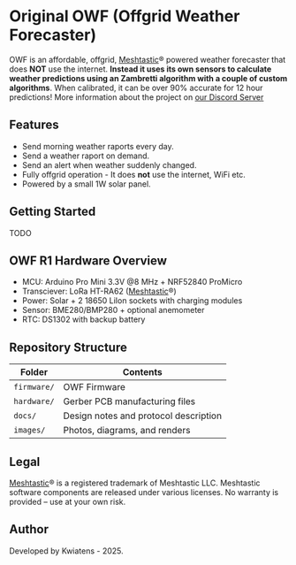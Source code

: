 # Original OWF (Offgrid Weather Forecaster)

OWF is an affordable, offgrid, [Meshtastic](https://meshtastic.org/)® powered weather forecaster that does **NOT** use the internet. **Instead it uses its own sensors to calculate weather predictions using an Zambretti algorithm with a couple of custom algorithms**.
When calibrated, it can be over 90% accurate for 12 hour predictions!
More information about the project on [our Discord Server](https://discord.gg/Jbdw9DENTZ)

## Features

- Send morning weather raports every day.
- Send a weather raport on demand.
- Send an alert when weather suddenly changed.
- Fully offgrid operation - It does **not** use the internet, WiFi etc.
- Powered by a small 1W solar panel.

## Getting Started

TODO

## OWF R1 Hardware Overview

- MCU: Arduino Pro Mini 3.3V @8 MHz + NRF52840 ProMicro
- Transciever: LoRa HT-RA62 ([Meshtastic](https://meshtastic.org/)®)
- Power: Solar + 2 18650 LiIon sockets with charging modules
- Sensor: BME280/BMP280 + optional anemometer
- RTC: DS1302 with backup battery
  
## Repository Structure

| Folder       | Contents                              |
|--------------|----------------------------------------|
| `firmware/`  | OWF Firmware                           |
| `hardware/`  | Gerber PCB manufacturing files         |
| `docs/`      | Design notes and protocol description  |
| `images/`    | Photos, diagrams, and renders          |


## Legal
[Meshtastic](https://meshtastic.org/)® is a registered trademark of Meshtastic LLC. Meshtastic software components are released under various licenses. No warranty is provided – use at your own risk.

## Author
Developed by Kwiatens - 2025.
